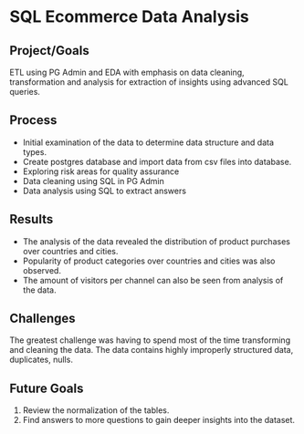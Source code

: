 # SQL Ecommerce Data Analysis

## Project/Goals
ETL using PG Admin and EDA with emphasis on data cleaning, transformation and analysis for extraction of insights using advanced SQL queries.

## Process
- Initial examination of the data to determine data structure and data types.
- Create postgres database and import data from csv files into database.
- Exploring risk areas for quality assurance
- Data cleaning using SQL in PG Admin
- Data analysis using SQL to extract answers

## Results
- The analysis of the data revealed the distribution of product purchases over countries and cities.
- Popularity of product categories over countries and cities was also observed.
- The amount of visitors per channel can also be seen from analysis of the data. 

## Challenges 
The greatest challenge was having to spend most of the time transforming and cleaning the data. The data contains highly improperly structured data, duplicates, nulls.

## Future Goals
1. Review the normalization of the tables.
2. Find answers to more questions to gain deeper insights into the dataset.
